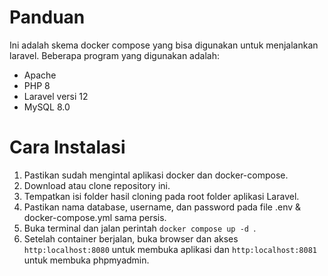 # Panduan 

Ini adalah skema docker compose yang bisa digunakan untuk menjalankan laravel. Beberapa program yang digunakan adalah:
- Apache
- PHP 8
- Laravel versi 12
- MySQL 8.0

# Cara Instalasi
1. Pastikan sudah mengintal aplikasi docker dan docker-compose.
2. Download atau clone repository ini.
3. Tempatkan isi folder hasil cloning pada root folder aplikasi Laravel.
4. Pastikan nama database, username, dan password pada file .env & docker-compose.yml sama persis.
5. Buka terminal dan jalan perintah
   ```docker compose up -d ```.
6. Setelah container berjalan, buka browser dan akses ```http:localhost:8080``` untuk membuka aplikasi dan ```http:localhost:8081``` untuk membuka phpmyadmin.
